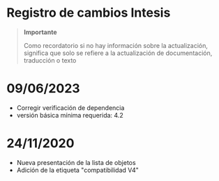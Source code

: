 # Registro de cambios Intesis

>**Importante**
>
>Como recordatorio si no hay información sobre la actualización, significa que solo se refiere a la actualización de documentación, traducción o texto

# 09/06/2023

- Corregir verificación de dependencia
- versión básica mínima requerida: 4.2

# 24/11/2020

- Nueva presentación de la lista de objetos
- Adición de la etiqueta "compatibilidad V4"
